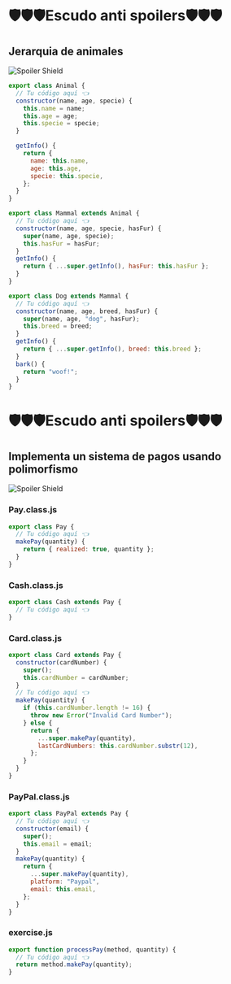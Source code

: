 # 🛡️🛡️🛡️Escudo anti spoilers🛡️🛡️🛡️

## Jerarquia de animales

![Spoiler Shield](https://media.tenor.com/GFe8i58uq9UAAAAC/cat-what.gif)

```js
export class Animal {
  // Tu código aquí 👈
  constructor(name, age, specie) {
    this.name = name;
    this.age = age;
    this.specie = specie;
  }

  getInfo() {
    return {
      name: this.name,
      age: this.age,
      specie: this.specie,
    };
  }
}

export class Mammal extends Animal {
  // Tu código aquí 👈
  constructor(name, age, specie, hasFur) {
    super(name, age, specie);
    this.hasFur = hasFur;
  }
  getInfo() {
    return { ...super.getInfo(), hasFur: this.hasFur };
  }
}

export class Dog extends Mammal {
  // Tu código aquí 👈
  constructor(name, age, breed, hasFur) {
    super(name, age, "dog", hasFur);
    this.breed = breed;
  }
  getInfo() {
    return { ...super.getInfo(), breed: this.breed };
  }
  bark() {
    return "woof!";
  }
}
```

# 🛡️🛡️🛡️Escudo anti spoilers🛡️🛡️🛡️

## Implementa un sistema de pagos usando polimorfismo

![Spoiler Shield](https://www.meme-arsenal.com/memes/0059f620e9f71798b48d781a1fa1419d.jpg)

### Pay.class.js

```js
export class Pay {
  // Tu código aquí 👈
  makePay(quantity) {
    return { realized: true, quantity };
  }
}
```

### Cash.class.js

```js
export class Cash extends Pay {
  // Tu código aquí 👈
}
```

### Card.class.js

```js
export class Card extends Pay {
  constructor(cardNumber) {
    super();
    this.cardNumber = cardNumber;
  }
  // Tu código aquí 👈
  makePay(quantity) {
    if (this.cardNumber.length != 16) {
      throw new Error("Invalid Card Number");
    } else {
      return {
        ...super.makePay(quantity),
        lastCardNumbers: this.cardNumber.substr(12),
      };
    }
  }
}
```

### PayPal.class.js

```js
export class PayPal extends Pay {
  // Tu código aquí 👈
  constructor(email) {
    super();
    this.email = email;
  }
  makePay(quantity) {
    return {
      ...super.makePay(quantity),
      platform: "Paypal",
      email: this.email,
    };
  }
}
```

### exercise.js

```js
export function processPay(method, quantity) {
  // Tu código aquí 👈
  return method.makePay(quantity);
}
```
